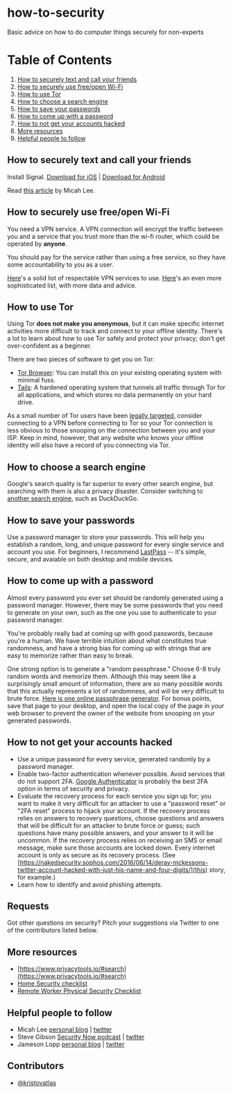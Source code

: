 # how-to-security
Basic advice on how to do computer things securely for non-experts

# Table of Contents

1. [How to securely text and call your friends](#how-to-securely-text-and-call-your-friends)
2. [How to securely use free/open Wi-Fi](#how-to-securely-use-freeopen-wi-fi)
3. [How to use Tor](#how-to-use-tor)
4. [How to choose a search engine](#how-to-choose-a-search-engine)
5. [How to save your passwords](#how-to-save-your-passwords)
6. [How to come up with a password](#how-to-come-up-with-a-password)
7. [How to not get your accounts hacked](#how-to-not-get-your-accounts-hacked)
8. [More resources](#more-resources)
9. [Helpful people to follow](#helpful-people-to-follow)

## How to securely text and call your friends

Install Signal. [Download for iOS](https://itunes.apple.com/us/app/signal-private-messenger/id874139669?mt=8) | [Download for Android](https://play.google.com/store/apps/details?id=org.thoughtcrime.securesms&hl=en)

Read [this article](https://theintercept.com/2016/07/02/security-tips-every-signal-user-should-know/) by Micah Lee.

## How to securely use free/open Wi-Fi

You need a VPN service. A VPN connection will encrypt the traffic between you and a service that you trust more than the wi-fi router, which could be operated by __anyone__.

You should pay for the service rather than using a free service, so they have some accountability to you as a user.

[Here](https://www.privacytools.io/#vpn)'s  a solid list of respectable VPN services to use.
[Here](https://thatoneprivacysite.net/)'s an even more sophisticated list, with more data and advice.

## How to use Tor

Using Tor **does not make you anonymous**, but it can make specific internet activities more difficult to track and connect to your offline identity. There's a lot to learn about how to use Tor safely and protect your privacy; don't get over-confident as a beginner.

There are two pieces of software to get you on Tor:

* [Tor Browser](https://www.torproject.org/projects/torbrowser.html.en): You can install this on your existing operating system with minimal fuss.
* [Tails](https://tails.boum.org/): A hardened operating system that tunnels all traffic through Tor for all applications, and which stores no data permanently on your hard drive.

As a small number of Tor users have been [legally targeted](http://themerkle.com/fbi-can-obtain-a-warrant-if-you-run-tor-come-december/), consider connecting to a VPN before connecting to Tor so your Tor connection is less obvious to those snooping on the connection between you and your ISP. Keep in mind, however, that any website who knows your offline identity will also have a record of you connecting via Tor.

## How to choose a search engine

Google's search quality is far superior to every other search engine, but searching with them is also a privacy disaster. Consider switching to [another search engine](https://www.privacytools.io/#search), such as DuckDuckGo.

## How to save your passwords

Use a password manager to store your passwords. This will help you establish a random, long, and unique password for every single service and account you use. For beginners, I recommend [LastPass](https://lastpass.com/) -- it's simple, secure, and avaiable on both desktop and mobile devices.

## How to come up with a password

Almost every password you ever set should be randomly generated using a password manager. However, there may be some passwords that you need to generate on your own, such as the one you use to authenticate to your password manager.

You're probably really bad at coming up with good passwords, because you're a human. We have terrible intuition about what constitutes true randomness, and have a strong bias for coming up with strings that are easy to memorize rather than easy to break.

One strong option is to generate a "random passphrase." Choose 6-8 truly random words and memorize them. Although this may seem like a surprisingly small amount of information, there are so many possible words that this actually represents a lot of randomness, and will be very difficult to brute force. [Here is one online passphrase generator](https://www.fourmilab.ch/javascrypt/pass_phrase.html). For bonus points, save that page to your desktop, and open the local copy of the page in your web browser to prevent the owner of the website from snooping on your generated passwords.

## How to not get your accounts hacked

* Use a unique password for every service, generated randomly by a password manager.
* Enable two-factor authentication whenever possible. Avoid services that do not support 2FA. [Google Authenticator](https://en.wikipedia.org/wiki/Google_Authenticator) is probably the best 2FA option in terms of security and privacy.
* Evaluate the recovery process for each service you sign up for; you want to make it very difficult for an attacker to use a "password reset" or "2FA reset" process to hijack your account. If the recovery process relies on answers to recovery questions, choose questions and answers that will be difficult for an attacker to brute force or guess; such questions have many possible answers, and your answer to it will be uncommon. If the recovery process relies on receiving an SMS or email message, make sure those accounts are locked down. Every internet account is only as secure as its recovery process. (See [https://nakedsecurity.sophos.com/2016/06/14/deray-mckessons-twitter-account-hacked-with-just-his-name-and-four-digits/](this) story, for example.)
* Learn how to identify and avoid phishing attempts.

## Requests

Got other questions on security? Pitch your suggestions via Twitter to one of the contributors listed below.

## More resources

* [https://www.privacytools.io/#search](https://www.privacytools.io/#search)
* [Home Security checklist](home-security.md)
* [Remote Worker Physical Security Checklist](remote-worker.md)

## Helpful people to follow

* Micah Lee [personal blog](https://micahflee.com/) | [twitter](https://twitter.com/micahflee)
* Steve Gibson [Security Now podcast](https://twit.tv/shows/security-now) | [twitter](https://twitter.com/SGgrc)
* Jameson Lopp [personal blog](https://www.lopp.net/) | [twitter](https://twitter.com/lopp)

## Contributors

* [@kristovatlas](https://www.twitter.com/kristovatlas)
